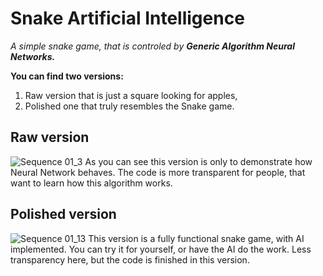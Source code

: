 # Snake Artificial Intelligence
*A simple snake game, that is controled by **Generic Algorithm Neural Networks.***

**You can find two versions:**
1. Raw version that is just a square looking for apples,
2. Polished one that truly resembles the Snake game.

## Raw version
![Sequence 01_3](https://user-images.githubusercontent.com/97810330/163857136-45bc5b23-b64c-4336-946e-2757410fe321.gif)
As you can see this version is only to demonstrate how Neural Network behaves.
The code is more transparent for people, that want to learn how this algorithm works.

## Polished version
![Sequence 01_13](https://user-images.githubusercontent.com/97810330/178528815-aae5d768-ff64-4f4a-9374-d43e05787239.gif)
This version is a fully functional snake game, with AI implemented. You can try it for yourself, or have the AI do the work.
Less transparency here, but the code is finished in this version.
